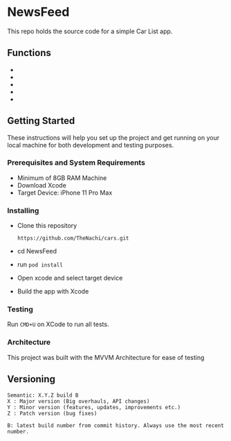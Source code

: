 # NewsFeed

This repo holds the source code for a simple Car List app.

## Functions

- 
- 
- 
- 
- 

## Getting Started

These instructions will help you set up the project and get running on your local machine for both development and testing purposes.

### Prerequisites and System Requirements

- Minimum of 8GB RAM Machine
- Download Xcode
- Target Device: iPhone 11 Pro Max

### Installing

  - Clone this repository

      `https://github.com/TheNachi/cars.git`
  - cd NewsFeed
  - run `pod install`
  - Open xcode and select target device
  - Build the app with Xcode

### Testing

Run `CMD+U` on XCode to run all tests. 

### Architecture

This project was built with the MVVM Architecture for ease of testing

## Versioning

    Semantic: X.Y.Z build B
    X : Major version (Big overhauls, API changes)
    Y : Minor version (features, updates, improvements etc.)
    Z : Patch version (bug fixes)

    B: latest build number from commit history. Always use the most recent number.

